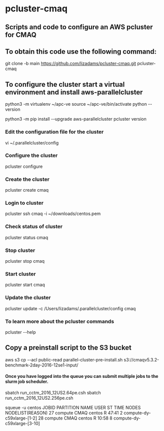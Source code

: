 # pcluster-cmaq

## Scripts and code to configure an AWS pcluster for CMAQ

## To obtain this code use the following command:

git clone -b main https://github.com/lizadams/pcluster-cmaq.git pcluster-cmaq

## To configure the cluster start a virtual environment and install aws-parallelcluster

python3 -m virtualenv ~/apc-ve
source ~/apc-ve/bin/activate
python --version

python3 -m pip install --upgrade aws-parallelcluster
pcluster version

### Edit the configuration file for the cluster
vi ~/.parallelcluster/config

### Configure the cluster
pcluster configure

### Create the cluster
pcluster create cmaq

### Login to cluster
pcluster ssh cmaq -i ~/downloads/centos.pem

### Check status of cluster
pcluster status cmaq

### Stop cluster
pcluster stop cmaq

### Start cluster
pcluster start cmaq

### Update the cluster
pcluster update -c /Users/lizadams/.parallelcluster/config cmaq

### To learn more about the pcluster commands
pcluster --help

## Copy a preinstall script to the S3 bucket
aws s3 cp --acl public-read parallel-cluster-pre-install.sh s3://cmaqv5.3.2-benchmark-2day-2016-12se1-input/

#### Once you have logged into the queue you can submit multiple jobs to the slurm job scheduler.

sbatch run_cctm_2016_12US2.64pe.csh
sbatch run_cctm_2016_12US2.256pe.csh

squeue -u centos
             JOBID PARTITION     NAME     USER ST       TIME  NODES NODELIST(REASON) 
                27   compute     CMAQ   centos  R      47:41      2 compute-dy-c59xlarge-[1-2] 
                28   compute     CMAQ   centos  R      10:58      8 compute-dy-c59xlarge-[3-10] 





